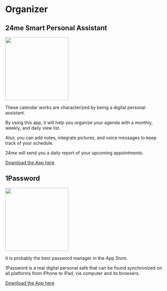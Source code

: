 # Organizer

## 24me Smart Personal Assistant

<img src="https://is5-ssl.mzstatic.com/image/thumb/Purple123/v4/06/26/6b/06266b99-083e-4016-3966-b47fcf3095d1/AppIcon-1-0-1x_U007emarketing-0-10-0-0-85-220.png/1200x630wa.png" width="200">

These calendar works are characterized by being a digital personal assistant. 

By using this app, it will help you organize your agenda with a monthly, weekly, and daily view list. 

Also, you can add notes, integrate pictures, and voice messages to keep track of your schedule. 

24me will send you a daily report of your upcoming appointments.

[Download the App here](https://apps.apple.com/us/app/24me-smart-personal-assistant/id557745942)

## 1Password

<img src="https://upload.wikimedia.org/wikipedia/commons/1/12/1password2018.png" width="200">

It is probably the best password manager in the App Store. 

1Password is a real digital personal safe that can be found synchronized on all platforms from iPhone to iPad, via computer and its browsers.

[Download the App here](https://apps.apple.com/ca/app/1password-password-manager/id568903335)